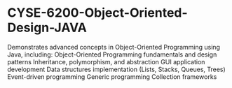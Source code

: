 # CYSE-6200-Object-Oriented-Design-JAVA
Demonstrates advanced concepts in Object-Oriented Programming using Java, including:  Object-Oriented Programming fundamentals and design patterns Inheritance, polymorphism, and abstraction GUI application development Data structures implementation (Lists, Stacks, Queues, Trees) Event-driven programming Generic programming Collection frameworks  
